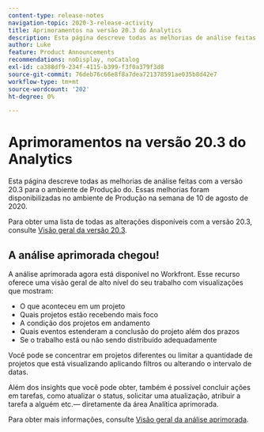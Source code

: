 ```yaml
---
content-type: release-notes
navigation-topic: 2020-3-release-activity
title: Aprimoramentos na versão 20.3 do Analytics
description: Esta página descreve todas as melhorias de análise feitas com a versão 20.3 para o ambiente de Produção do. Essas melhorias foram disponibilizadas no ambiente de Produção na semana de 10 de agosto de 2020.
author: Luke
feature: Product Announcements
recommendations: noDisplay, noCatalog
exl-id: ca388df9-234f-4115-b399-f3f0a379f3d8
source-git-commit: 76deb76c66e8f8a7dea721378591ae035b8d42e7
workflow-type: tm+mt
source-wordcount: '202'
ht-degree: 0%

---
```


# Aprimoramentos na versão 20.3 do Analytics

Esta página descreve todas as melhorias de análise feitas com a versão 20.3 para o ambiente de Produção do. Essas melhorias foram disponibilizadas no ambiente de Produção na semana de 10 de agosto de 2020.

Para obter uma lista de todas as alterações disponíveis com a versão 20.3, consulte [Visão geral da versão 20.3](../../../product-announcements/product-releases/20.3-release-activity/20.3-release-overview.md).

## A análise aprimorada chegou!

A análise aprimorada agora está disponível no Workfront. Esse recurso oferece uma visão geral de alto nível do seu trabalho com visualizações que mostram:

* O que aconteceu em um projeto
* Quais projetos estão recebendo mais foco
* A condição dos projetos em andamento
* Quais eventos estenderam a conclusão do projeto além dos prazos
* Se o trabalho está ou não sendo distribuído adequadamente

Você pode se concentrar em projetos diferentes ou limitar a quantidade de projetos que está visualizando aplicando filtros ou alterando o intervalo de datas.

Além dos insights que você pode obter, também é possível concluir ações em tarefas, como atualizar o status, solicitar uma atualização, atribuir a tarefa a alguém etc.— diretamente da área Analítica aprimorada.

Para obter mais informações, consulte [Visão geral da análise aprimorada](../../../enhanced-analytics/enhanced-analytics-overview.md).

